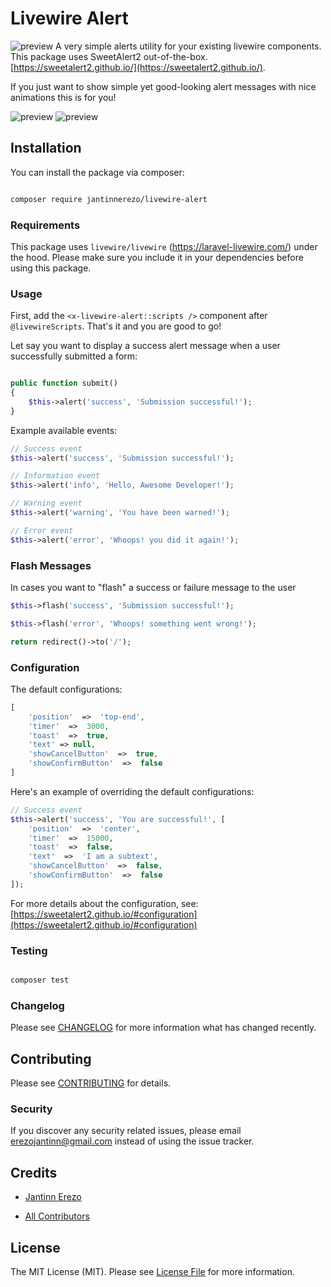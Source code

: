 
# Livewire Alert
![preview](https://banners.beyondco.de/Livewire%20Alert.jpeg?theme=dark&packageName=jantinnerezo%2Flivewire-alert&pattern=architect&style=style_1&description=A+very+simple+SweetAlert2+utility+for+your+Livewire+components&md=1&fontSize=100px&images=https%3A%2F%2Flaravel.com%2Fimg%2Flogomark.min.svg)
A very simple alerts utility for your existing livewire components. This package uses SweetAlert2 out-of-the-box. [https://sweetalert2.github.io/](https://sweetalert2.github.io/).

If you just want to show simple yet good-looking alert messages with nice animations this is for you!

![preview](https://raw.githubusercontent.com/jantinnerezo/livewire-alert/master/toast-preview.gif?token=AHC4OVKI6SNQ6DYWJ3AQQQK64WW6G)
![preview](https://raw.githubusercontent.com/jantinnerezo/livewire-alert/master/popup-preview.gif?token=AHC4OVKI6SNQ6DYWJ3AQQQK64WW6G)


## Installation

You can install the package via composer:

```bash

composer require jantinnerezo/livewire-alert

```

### Requirements

This package uses `livewire/livewire` (https://laravel-livewire.com/) under the hood.
Please make sure you include  it in your dependencies before using this package.

### Usage

First, add the `<x-livewire-alert::scripts />` component after `@livewireScripts`. That's it and you are good to go!

Let say you want to display a success alert message when a user successfully submitted a form:
``` php

public function submit()
{
	$this->alert('success', 'Submission successful!');
}

```

Example available events:

``` php
// Success event
$this->alert('success', 'Submission successful!');

// Information event
$this->alert('info', 'Hello, Awesome Developer!');

// Warning event
$this->alert('warning', 'You have been warned!');

// Error event
$this->alert('error', 'Whoops! you did it again!');

```
### Flash Messages
In cases you want to "flash" a success or failure message to the user
``` php
$this->flash('success', 'Submission successful!');

$this->flash('error', 'Whoops! something went wrong!');

return redirect()->to('/');

```

### Configuration
The default configurations:
``` php
[
	'position'  =>  'top-end',
	'timer'  =>  3000,
	'toast'  =>  true,
	'text' => null,
	'showCancelButton'  =>  true,
	'showConfirmButton'  =>  false
]
```
Here's an example of overriding the default configurations:

``` php
// Success event
$this->alert('success', 'You are successful!', [
	'position'  =>  'center',
	'timer'  =>  15000,
	'toast'  =>  false,
	'text'  =>  'I am a subtext',
	'showCancelButton'  =>  false,
	'showConfirmButton'  =>  false
]);
```
For more details about the configuration, see:
[https://sweetalert2.github.io/#configuration](https://sweetalert2.github.io/#configuration)
### Testing



``` bash

composer test

```



### Changelog



Please see [CHANGELOG](CHANGELOG.md) for more information what has changed recently.



## Contributing



Please see [CONTRIBUTING](CONTRIBUTING.md) for details.



### Security



If you discover any security related issues, please email erezojantinn@gmail.com instead of using the issue tracker.



## Credits



-  [Jantinn Erezo](https://github.com/jantinnerezo)

-  [All Contributors](../../contributors)



## License



The MIT License (MIT). Please see [License File](LICENSE.md) for more information.
